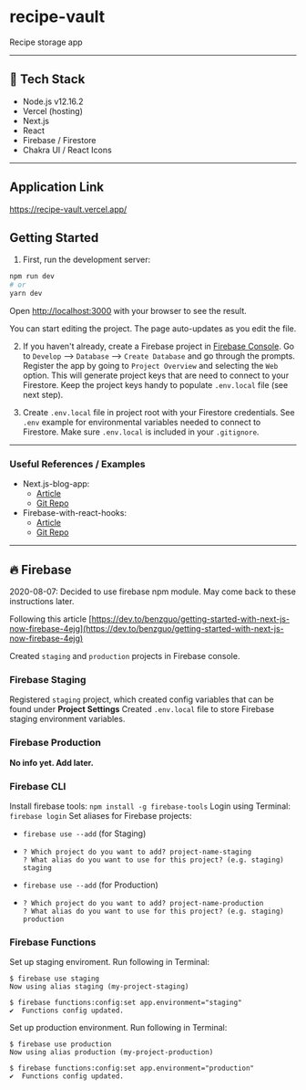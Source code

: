 # recipe-vault
Recipe storage app

---
## 🥞 Tech Stack
- Node.js v12.16.2
- Vercel (hosting)
- Next.js
- React
- Firebase / Firestore
- Chakra UI / React Icons

---
## Application Link
https://recipe-vault.vercel.app/

## Getting Started

1. First, run the development server:

```bash
npm run dev
# or
yarn dev
```

Open [http://localhost:3000](http://localhost:3000) with your browser to see the result.

You can start editing the project. The page auto-updates as you edit the file.

2. If you haven't already, create a Firebase project in [Firebase Console](https://console.firebase.google.com/). Go to `Develop` --> `Database` --> `Create Database` and go through the prompts. Register the app by going to `Project Overview` and selecting the `Web` option. This will generate project keys that are need to connect to your Firestore. Keep the project keys handy to populate `.env.local` file (see next step).

3. Create `.env.local` file in project root with your Firestore credentials. See `.env` example for environmental variables needed to connect to Firestore. Make sure `.env.local` is included in your `.gitignore`.

---
### Useful References / Examples
- Next.js-blog-app: 
  - [Article](https://medium.com/swlh/lets-create-blog-app-with-next-js-react-hooks-and-firebase-backend-tutorial-7ce6fd7bbb3a)
  - [Git Repo](https://github.com/Devalo/Next.js-blog-app-)
- Firebase-with-react-hooks:
  - [Article](https://blog.logrocket.com/react-hooks-with-firebase-firestore/)
  - [Git Repo](https://github.com/briandesousa/firebase-with-react-hooks)

---
## 🔥 Firebase
2020-08-07: Decided to use firebase npm module. May come back to these instructions later.

Following this article [https://dev.to/benzguo/getting-started-with-next-js-now-firebase-4ejg](https://dev.to/benzguo/getting-started-with-next-js-now-firebase-4ejg)

Created `staging` and `production` projects in Firebase console.
### Firebase Staging 
Registered `staging` project, which created config variables that can be found under **Project Settings**
Created `.env.local` file to store Firebase staging environment variables.
### Firebase Production
**No info yet. Add later.**
### Firebase CLI
Install firebase tools: `npm install -g firebase-tools`
Login using Terminal: `firebase login`
Set aliases for Firebase projects:
  - `firebase use --add` (for Staging)
  - ```
    ? Which project do you want to add? project-name-staging
    ? What alias do you want to use for this project? (e.g. staging) staging
    ```
  - `firebase use --add` (for Production)
  - ```
    ? Which project do you want to add? project-name-production
    ? What alias do you want to use for this project? (e.g. staging) production
    ```
### Firebase Functions
Set up staging enviroment. Run following in Terminal:
```
$ firebase use staging
Now using alias staging (my-project-staging)

$ firebase functions:config:set app.environment="staging"
✔  Functions config updated.
```

Set up production environment. Run following in Terminal:
```
$ firebase use production
Now using alias production (my-project-production)

$ firebase functions:config:set app.environment="production"
✔  Functions config updated.
```

